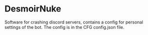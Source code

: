 # DesmoirNuke
Software for crashing discord servers, contains a config for personal settings of the bot.
The config is in the CFG config.json file.
